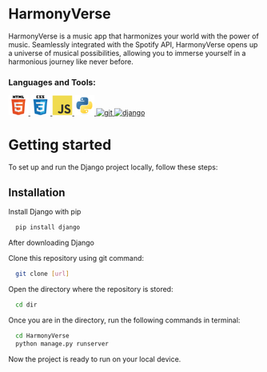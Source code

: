 # HarmonyVerse
HarmonyVerse is a music app that harmonizes your world with the power of music. Seamlessly integrated with the Spotify API, HarmonyVerse opens up a universe of musical possibilities, allowing you to immerse yourself in a harmonious journey like never before.

<h3 align="left">Languages and Tools:</h3>
<p align="left"><a href="https://www.w3.org/html/" target="_blank" rel="noreferrer"> <img src="https://raw.githubusercontent.com/devicons/devicon/master/icons/html5/html5-original-wordmark.svg" alt="html5" width="40" height="40"/> </a> <a href="https://www.w3schools.com/css/" target="_blank" rel="noreferrer"> <img src="https://raw.githubusercontent.com/devicons/devicon/master/icons/css3/css3-original-wordmark.svg" alt="css3" width="40" height="40"/> </a> <a href="https://developer.mozilla.org/en-US/docs/Web/JavaScript" target="_blank" rel="noreferrer"> <img src="https://raw.githubusercontent.com/devicons/devicon/master/icons/javascript/javascript-original.svg" alt="javascript" width="40" height="40"/> </a> <a href="https://www.python.org" target="_blank" rel="noreferrer"> <img src="https://raw.githubusercontent.com/devicons/devicon/master/icons/python/python-original.svg" alt="python" width="40" height="40"/> </a>
<a href="https://git-scm.com/" target="_blank" rel="noreferrer"> <img src="https://www.vectorlogo.zone/logos/git-scm/git-scm-icon.svg" alt="git" width="40" height="40"/> </a> <a href="https://www.djangoproject.com/" target="_blank" rel="noreferrer"> <img src="https://cdn.worldvectorlogo.com/logos/django.svg" alt="django" width="40" height="40"/> </a> </p>

# Getting started 
To set up and run the Django project locally, follow these steps:

## Installation

Install Django with pip

```bash
  pip install django
```

After downloading Django

Clone this repository using git command:
```bash
  git clone [url]
```
Open the directory where the repository is stored:
```bash
  cd dir
```
Once you are in the directory, run the following commands in terminal:
```bash
  cd HarmonyVerse
  python manage.py runserver
```
Now the project is ready to run on your local device.
